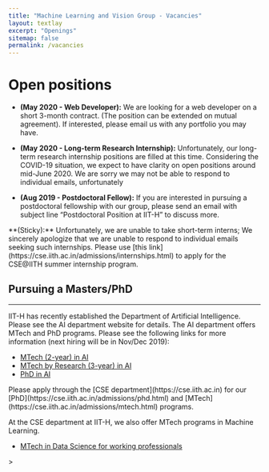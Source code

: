 ```yaml
---
title: "Machine Learning and Vision Group - Vacancies"
layout: textlay
excerpt: "Openings"
sitemap: false
permalink: /vacancies
---
```

<h1 class='page-header'>
Open positions
</h1>

* **(May 2020 - Web Developer):** We are looking for a web developer on a short 3-month contract. (The position can be extended on mutual agreement). If interested, please email us with any portfolio you may have.

* **(May 2020 - Long-term Research Internship):** Unfortunately, our long-term research internship positions are filled at this time. Considering the COVID-19 situation, we expect to have clarity on open positions around mid-June 2020. We are sorry we may not be able to respond to individual emails, unfortunately

* **(Aug 2019 - Postdoctoral Fellow):** If you are interested in pursuing a postdoctoral fellowship with our group, please send an email with subject line “Postdoctoral Position at IIT-H” to discuss more.

<div class="well">
**(Sticky):** Unfortunately, we are unable to take short-term interns; We sincerely apologize that we are unable to respond to individual emails seeking such internships. Please use [this link](https://cse.iith.ac.in/admissions/internships.html) to apply for the CSE@IITH summer internship program.
</div>

## Pursuing a Masters/PhD
---
<div class="well">
IIT-H has recently established the Department of Artificial Intelligence. Please see the AI department website for details. The AI department offers MTech and PhD programs. Please see the following links for more information (next hiring will be in Nov/Dec 2019):

* [MTech (2-year) in AI](https://ai.iith.ac.in/mtech_ta.html)
* [MTech by Research (3-year) in AI](https://ai.iith.ac.in/mtech_ra_aug.html)
* [PhD in AI](https://ai.iith.ac.in/PhD_AI_Admission_Brochure_2019.pdf)
</div>

<div class="well">
Please apply through the [CSE department](https://cse.iith.ac.in) for our [PhD](https://cse.iith.ac.in/admissions/phd.html) and [MTech](https://cse.iith.ac.in/admissions/mtech.html) programs. 

At the CSE department at IIT-H, we also offer MTech programs in Machine Learning.

* [MTech in Data Science for working professionals](https://cse.iith.ac.in/?q=MDS)</div>>